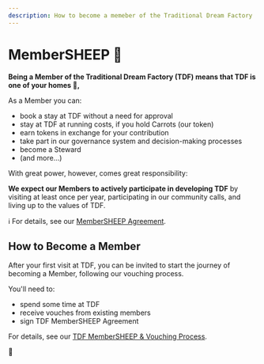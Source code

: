 ```yaml
---
description: How to become a memeber of the Traditional Dream Factory
---
```


# MemberSHEEP 🐑

**Being a Member of the Traditional Dream Factory (TDF) means that TDF is one of your homes 🌈,**

As a Member you can:
- book a stay at TDF without a need for approval
- stay at TDF at running costs, if you hold Carrots (our token)
- earn tokens in exchange for your contribution
- take part in our governance system and decision-making processes
- become a Steward
- (and more...)

With great power, however, comes great responsibility:

**We expect our Members to actively participate in developing TDF** by visiting at least once per year, participating in our community calls, and living up to the values of TDF.

ℹ️ For details, see our [MemberSHEEP Agreement](https://docs.google.com/document/d/1JURqf5qN71gQTMqFnCWYtNwbJCpHxHMu3nRXkfnpGZg/edit).

## How to Become a Member
After your first visit at TDF, you can be invited to start the journey of becoming a Member, following our vouching process.

You'll need to:
- spend some time at TDF
- receive vouches from existing members
- sign TDF MemberSHEEP Agreement

For details, see our [TDF MemberSHEEP & Vouching Process](https://docs.google.com/document/d/1bvRoYjUjQmu3mfNMAlCE0e4T6A5Rgzt7CFI1i4zT0MA/edit).

🐑



